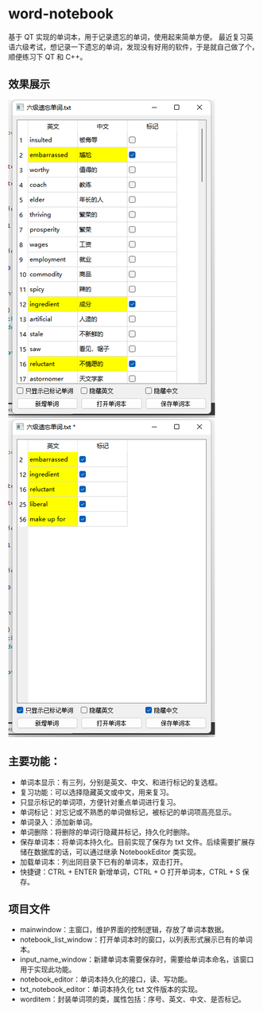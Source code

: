# word-notebook
基于 QT 实现的单词本，用于记录遗忘的单词，使用起来简单方便。
最近复习英语六级考试，想记录一下遗忘的单词，发现没有好用的软件，于是就自己做了个，顺便练习下 QT 和 C++。
## 效果展示
![演示图片](./picture/sample1.png)
![演示图片](./picture/sample2.png)
## 主要功能：
- 单词本显示：有三列，分别是英文、中文、和进行标记的复选框。
- 复习功能：可以选择隐藏英文或中文，用来复习。
- 只显示标记的单词项，方便针对重点单词进行复习。
- 单词标记：对忘记或不熟悉的单词做标记，被标记的单词项高亮显示。
- 单词录入：添加新单词。
- 单词删除：将删除的单词行隐藏并标记，持久化时删除。
- 保存单词本：将单词本持久化。目前实现了保存为 txt 文件。后续需要扩展存储在数据库的话，可以通过继承 NotebookEditor 类实现。
- 加载单词本：列出同目录下已有的单词本，双击打开。
- 快捷键：CTRL + ENTER 新增单词，CTRL + O 打开单词本，CTRL + S 保存。
## 项目文件
- mainwindow：主窗口，维护界面的控制逻辑，存放了单词本数据。
- notebook_list_window：打开单词本时的窗口，以列表形式展示已有的单词本。
- input_name_window：新建单词本需要保存时，需要给单词本命名，该窗口用于实现此功能。
- notebook_editor：单词本持久化的接口，读、写功能。
- txt_notebook_editor：单词本持久化 txt 文件版本的实现。
- worditem：封装单词项的类，属性包括：序号、英文、中文、是否标记。
